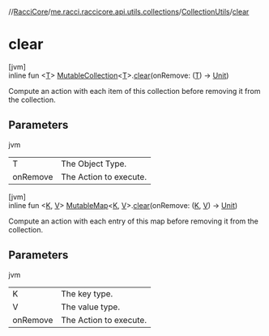 //[RacciCore](../../../index.md)/[me.racci.raccicore.api.utils.collections](../index.md)/[CollectionUtils](index.md)/[clear](clear.md)

# clear

[jvm]\
inline fun &lt;[T](clear.md)&gt; [MutableCollection](https://kotlinlang.org/api/latest/jvm/stdlib/kotlin.collections/-mutable-collection/index.html)&lt;[T](clear.md)&gt;.[clear](clear.md)(onRemove: ([T](clear.md))
-&gt; [Unit](https://kotlinlang.org/api/latest/jvm/stdlib/kotlin/-unit/index.html))

Compute an action with each item of this collection before removing it from the collection.

## Parameters

jvm

| | |
|---|---|
| T | The Object Type. |
| onRemove | The Action to execute. |

[jvm]\
inline fun &lt;[K](clear.md), [V](clear.md)&gt; [MutableMap](https://kotlinlang.org/api/latest/jvm/stdlib/kotlin.collections/-mutable-map/index.html)&lt;[K](clear.md), [V](clear.md)&gt;.[clear](clear.md)(onRemove: ([K](clear.md), [V](clear.md))
-&gt; [Unit](https://kotlinlang.org/api/latest/jvm/stdlib/kotlin/-unit/index.html))

Compute an action with each entry of this map before removing it from the collection.

## Parameters

jvm

| | |
|---|---|
| K | The key type. |
| V | The value type. |
| onRemove | The Action to execute. |
